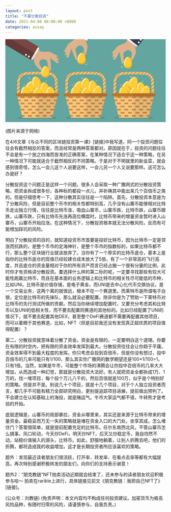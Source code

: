 ```yaml
---
layout: post
title: "不要分散投资"
date: 2021-04-08 08:00:00 +0800
categories: essay
---
```


![](/images/2021/20210408.jpg)

(图片来源于网络)

在4/6文章《与众不同的区块链投资第一课》[链接]中我写道，同一个投资问题往往会有截然相反的答案，而且经常是两种答案都对。原因就在于，投资的问题往往不会是有一个放之四海而皆准的正确答案，在某种情况下适合于这一种策略，在另一种情况下可能就适合于截然相反的不同策略。于是对于不明就里的新韭菜，就会感到很奇怪，怎么一会儿这个人说要这样，一会儿另一个人又说要那样。这可怎么办是好？

分散投资这个问题正是这样一个问题。很多人会采取一种广撒网式的分散投资策略，把资金拆成很多份，各种标的都投一点儿，并祈祷其中能出来几个百倍币之类的。但是仔细思考一下，这种分散其实往往是一个陷阱。首先，分散投资本意是为了分散风险，但是目前整个币市的相关性都特别高，几乎没有山寨币能够相对比特币走出独立行情，往往是比特币涨，吸血山寨币，山寨币跌，比特币跌，山寨币跟跌，山寨币跌，只有比特币先涨再高位横盘时，比特币带来的增量资金暂时进入山寨币，山寨币开始拉涨。在这种情况下，分散投资根本就无法分散风险，反而有可能增加踩坑的风险。

明白了分散投资的目的，就知道投资币市首要是投好比特币，因为比特币一定是领涨而抗跌的，是整个币市的定海神针，是整个币市的指数标的，如果比特币都不行，那么整个区块链行业就该放弃了。当你有了一个厚实的比特币底仓，基本上是指你的比特币底仓的现值已经较建仓成本放大了5倍，有了一个非常高的飞行高度，并且底仓的资金量相对于你的所有资产而言已经占据一个很有分量的比例，此时你才有资格讲分散投资。要选择什么样的第二标的呢，一定要寻找那些有较大可能性跑赢比特币，而且在基本面的业务逻辑上和比特币的相关性尽可能低的币种，比如UNI。比特币是价值存储，是电子黄金，而UNI是去中心化代币交换协议，是一个交易业务，这两个离的就很远，根本不在一个赛道里。而莱特币是所谓电子白银，定位是比特币的先锋队，那么就没必要配置。除非你是为了赞助一下莱特币对比特币的先行测试所做的贡献。然后当你继续增加配置时，又要充分考虑其和比特币以及UNI的低相关性，而不要去配置同赛道的其他标的。比如已经配置了UNI的情况下，就不要去配置其他DEX，甚至整个DeFi赛道都不需要再配置其他项目，而可以着眼于其他赛道，比如，NFT（但是目前我还没有发现真正超优质的项目值得配置）？

第二，分散投资就意味着分散了资金。资金是有限的，一定要明白这个道理。你要在有限的时空内，把有限的资金效率发挥到最大。分散投资往往会让你趋于平庸。资金效率得不到最大程度的发挥。你只考虑会投到百倍币，但是你没有想过，投中百倍币的几率可能只有1/100，那么其实你广撒网的数学期望还是100*1/100=1，只有1倍。当然，如果是牛市，可能整个市场的沸腾会让你投中百倍币的几率大大增加，从而造成一种幻觉，那就是分散投资大法好。有人就把资金全都拆成1万、1万的，找一堆项目，每个投个万儿八千的，然后百倍就是100万，似乎是个特别好的策略。但是并不是。别说几十个项目，就是十几个项目，对于个人独立投资者而言，都几乎不可能有精力全部研究明白，更别提追踪项目进展，提前做出预判了。不会建立在认知基础上的海投，就是赌运气。牛市大家运气都不错，牛转熊才是考验的开始。

底层逻辑是，山寨币的局部暴拉，资金从哪里来，其实还是来源于比特币带来的增量资金。最稳妥而万无一失的策略就是堵在资金入口的大门处，坐享其成。怎么堵住门？答案很简单，就是提前配置充足的比特币。任尔东南西北风，不管山寨币怎么搞事，风口轮动，今天炒DeFi，明天炒NFT，后天又炒稳定币，我自岿然不动，站稳价值输入的源头，比特币。如此，舒服地躺着，让别人折腾去吧，他们的折腾，都将造成我的收益增加，这才是长期投资者所应该喜欢的策略。

题外：发现最近读者朋友们很活跃，打开率、转发率、在看点击率等都有大幅提高，再次特别感谢积极转发的朋友们，向你们的支持表示谢意！

题外2：“朋克教链”NFT拍卖活动近期就会结束了，还未参与的读者朋友欢迎积极参与哈～ 拍卖在rarible上进行，具体链接见前文《朋克教链：我把自己NFT了》[链接]。

(公众号：刘教链)
(免责声明：本文内容均不构成任何投资建议。加密货币为极高风险品种，有随时归零的风险，请谨慎参与，自我负责。)
